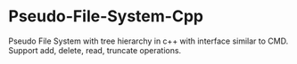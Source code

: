 # Pseudo-File-System-Cpp
Pseudo File System with tree hierarchy in c++ with interface similar to CMD. Support add, delete, read, truncate operations.
